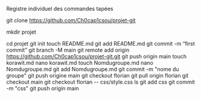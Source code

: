 Registre individuel des commandes tapées


git clone https://github.com/Ch0cap1csou/projet-git


mkdir projet

cd projet
git init
touch README.md
git add README.md
git commit -m “first commit”
git branch -M main
git remote add origin https://github.com/Ch0cap1csou/projet-git.git
git push origin main
touch korawit.md
nano korawit.md
touch Nomdugroupe.md
nano Nomdugroupe.md
git add Nomdugroupe.md
git commit -m "nome du groupe"
git push origine main
git checkout florian
git pull origin florian
git checkout main
git checkout florian -- css/style.css
ls
git add css
git commit -m "css"
git push origin main


